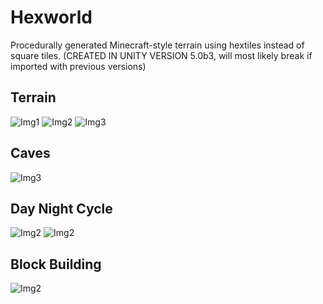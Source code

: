 # Hexworld
Procedurally generated Minecraft-style terrain using hextiles instead of square tiles.
(CREATED IN UNITY VERSION 5.0b3, will most likely break if imported with previous versions) 

## Terrain
![Img1](http://i.imgur.com/IiZ6m6W.png)
![Img2](http://imgur.com/IiZ6m6W.png)
![Img3](http://i.imgur.com/lUudYQQ.png)

## Caves
![Img3](http://i.imgur.com/gSeacS9.png)

## Day Night Cycle
![Img2](http://imgur.com/BquyCa4.png)
![Img2](http://imgur.com/svxatDW.png)

## Block Building
![Img2](http://imgur.com/Lx2BWXu.png)



